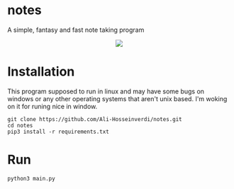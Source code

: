 # notes
A simple, fantasy and fast note taking program

<div style="text-align: center">
    <a href="https://github.com/Ali-Hosseinverdi/notes/blob/main/screenshots/app.png">
    <img src="https://github.com/Ali-Hosseinverdi/notes/blob/main/screenshots/app.png"/></a>
</div>

# Installation
This program supposed to run in linux and may have some bugs on windows or any other operating systems that aren't unix based. I'm woking on it for runing nice in window.

```
git clone https://github.com/Ali-Hosseinverdi/notes.git
cd notes
pip3 install -r requirements.txt
```

# Run

```
python3 main.py
```
